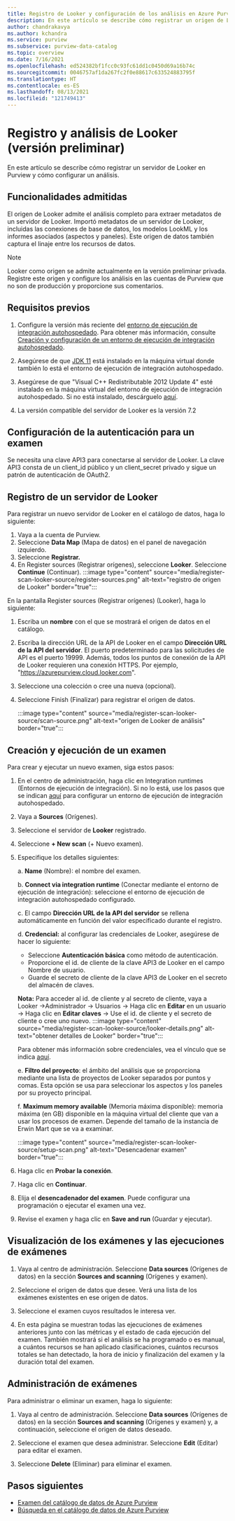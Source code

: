 ```yaml
---
title: Registro de Looker y configuración de los análisis en Azure Purview
description: En este artículo se describe cómo registrar un origen de Looker en Azure Purview y cómo configurar un análisis.
author: chandrakavya
ms.author: kchandra
ms.service: purview
ms.subservice: purview-data-catalog
ms.topic: overview
ms.date: 7/16/2021
ms.openlocfilehash: ed524382bf1fcc0c93fc61dd1c0450d69a16b74c
ms.sourcegitcommit: 0046757af1da267fc2f0e88617c633524883795f
ms.translationtype: HT
ms.contentlocale: es-ES
ms.lasthandoff: 08/13/2021
ms.locfileid: "121749413"
---
```

# <a name="register-and-scan-lookerpreview"></a>Registro y análisis de Looker (versión preliminar)

En este artículo se describe cómo registrar un servidor de Looker en Purview y cómo configurar un análisis.

## <a name="supported-capabilities"></a>Funcionalidades admitidas

El origen de Looker admite el análisis completo para extraer metadatos de un servidor de Looker. Importó metadatos de un servidor de Looker, incluidas las conexiones de base de datos, los modelos LookML y los informes asociados (aspectos y paneles). Este origen de datos también captura el linaje entre los recursos de datos.

> [!Note]
> Looker como origen se admite actualmente en la versión preliminar privada. Registre este origen y configure los análisis en las cuentas de Purview que no son de producción y proporcione sus comentarios.

## <a name="prerequisites"></a>Requisitos previos

1.  Configure la versión más reciente del [entorno de ejecución de integración autohospedado](https://www.microsoft.com/download/details.aspx?id=39717).
    Para obtener más información, consulte [Creación y configuración de un entorno de ejecución de integración autohospedado](../data-factory/create-self-hosted-integration-runtime.md).

2.  Asegúrese de que [JDK 11](https://www.oracle.com/java/technologies/javase-jdk11-downloads.html) está instalado en la máquina virtual donde también lo está el entorno de ejecución de integración autohospedado.

3.  Asegúrese de que \"Visual C++ Redistributable 2012 Update 4\" esté instalado en la máquina virtual del entorno de ejecución de integración autohospedado. Si no está instalado, descárguelo [aquí](https://www.microsoft.com/download/details.aspx?id=30679).

4.  La versión compatible del servidor de Looker es la versión 7.2

## <a name="setting-up-authentication-for-a-scan"></a>Configuración de la autenticación para un examen

Se necesita una clave API3 para conectarse al servidor de Looker. La clave API3 consta de un client_id público y un client_secret privado y sigue un patrón de autenticación de OAuth2.

## <a name="register-a-looker-server"></a>Registro de un servidor de Looker

Para registrar un nuevo servidor de Looker en el catálogo de datos, haga lo siguiente:

1. Vaya a la cuenta de Purview.
2. Seleccione **Data Map** (Mapa de datos) en el panel de navegación izquierdo.
3. Seleccione **Registrar.**
4. En Register sources (Registrar orígenes), seleccione **Looker**. Seleccione **Continue** (Continuar).
    :::image type="content" source="media/register-scan-looker-source/register-sources.png" alt-text="registro de origen de Looker" border="true":::


En la pantalla Register sources (Registrar orígenes) (Looker), haga lo siguiente:

1. Escriba un **nombre** con el que se mostrará el origen de datos en el catálogo.

2. Escriba la dirección URL de la API de Looker en el campo **Dirección URL de la API del servidor**. El puerto predeterminado para las solicitudes de API es el puerto 19999. Además, todos los puntos de conexión de la API de Looker requieren una conexión HTTPS. Por ejemplo, "https://azurepurview.cloud.looker.com".

3. Seleccione una colección o cree una nueva (opcional).

4. Seleccione Finish (Finalizar) para registrar el origen de datos.

    :::image type="content" source="media/register-scan-looker-source/scan-source.png" alt-text="origen de Looker de análisis" border="true":::

## <a name="creating-and-running-a-scan"></a>Creación y ejecución de un examen

Para crear y ejecutar un nuevo examen, siga estos pasos:

1. En el centro de administración, haga clic en Integration runtimes (Entornos de ejecución de integración). Si no lo está, use los pasos que se indican [aquí](./manage-integration-runtimes.md) para configurar un entorno de ejecución de integración autohospedado.

2. Vaya a **Sources** (Orígenes).

3. Seleccione el servidor de **Looker** registrado.

4. Seleccione **+ New scan** (+ Nuevo examen).

5. Especifique los detalles siguientes:

    a.  **Name** (Nombre): el nombre del examen.

    b.  **Connect via integration runtime** (Conectar mediante el entorno de ejecución de integración): seleccione el entorno de ejecución de integración autohospedado configurado.

    c.  El campo **Dirección URL de la API del servidor** se rellena automáticamente en función del valor especificado durante el registro.

    d.  **Credencial:** al configurar las credenciales de Looker, asegúrese de hacer lo siguiente:

    - Seleccione **Autenticación básica** como método de autenticación.
    - Proporcione el id. de cliente de la clave API3 de Looker en el campo Nombre de usuario.
    - Guarde el secreto de cliente de la clave API3 de Looker en el secreto del almacén de claves.

    **Nota:** Para acceder al id. de cliente y al secreto de cliente, vaya a Looker -\>Administrador -\> Usuarios -\> Haga clic en **Editar** en un usuario -\> Haga clic en **Editar claves** -\> Use el id. de cliente y el secreto de cliente o cree uno nuevo.
    :::image type="content" source="media/register-scan-looker-source/looker-details.png" alt-text="obtener detalles de Looker" border="true":::
    

    Para obtener más información sobre credenciales, vea el vínculo que se indica [aquí](manage-credentials.md).

    e.  **Filtro del proyecto**: el ámbito del análisis que se proporciona mediante una lista de proyectos de Looker separados por puntos y comas. Esta opción se usa para seleccionar los aspectos y los paneles por su proyecto principal.

    f.  **Maximum memory available** (Memoria máxima disponible): memoria máxima (en GB) disponible en la máquina virtual del cliente que van a usar los procesos de examen. Depende del tamaño de la instancia de Erwin Mart que se va a examinar.

    :::image type="content" source="media/register-scan-looker-source/setup-scan.png" alt-text="Desencadenar examen" border="true":::

6. Haga clic en **Probar la conexión**.

7. Haga clic en **Continuar**.

8. Elija el **desencadenador del examen**. Puede configurar una programación o ejecutar el examen una vez.

9. Revise el examen y haga clic en **Save and run** (Guardar y ejecutar).

## <a name="viewing-your-scans-and-scan-runs"></a>Visualización de los exámenes y las ejecuciones de exámenes

1. Vaya al centro de administración. Seleccione **Data sources** (Orígenes de datos) en la sección **Sources and scanning** (Orígenes y examen).

2. Seleccione el origen de datos que desee. Verá una lista de los exámenes existentes en ese origen de datos.

3. Seleccione el examen cuyos resultados le interesa ver.

4. En esta página se muestran todas las ejecuciones de exámenes anteriores junto con las métricas y el estado de cada ejecución del examen. También mostrará si el análisis se ha programado o es manual, a cuántos recursos se han aplicado clasificaciones, cuántos recursos totales se han detectado, la hora de inicio y finalización del examen y la duración total del examen.

## <a name="manage-your-scans"></a>Administración de exámenes

Para administrar o eliminar un examen, haga lo siguiente:

1. Vaya al centro de administración. Seleccione **Data sources** (Orígenes de datos) en la sección **Sources and scanning** (Orígenes y examen) y, a continuación, seleccione el origen de datos deseado.

2. Seleccione el examen que desea administrar. Seleccione **Edit** (Editar) para editar el examen.

3. Seleccione **Delete** (Eliminar) para eliminar el examen.

## <a name="next-steps"></a>Pasos siguientes

- [Examen del catálogo de datos de Azure Purview](how-to-browse-catalog.md)
- [Búsqueda en el catálogo de datos de Azure Purview](how-to-search-catalog.md)
